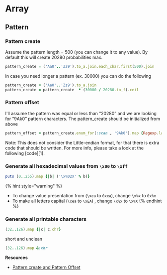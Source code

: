 # Array

## Pattern

### Pattern create

Assume the pattern length = 500 \(you can change it to any value\). By default this will create 20280 probabilities max.

```ruby
pattern_create = ('Aa0'..'Zz9').to_a.join.each_char.first(500).join
```

In case you need longer a pattern \(ex. 30000\) you can do the following

```ruby
pattern_create = ('Aa0'..'Zz9').to_a.join
pattern_create = pattern_create  * (30000 / 20280.to_f).ceil
```

### Pattern offset

I'll assume the pattern was equal or less than “20280” and we are looking for “9Ak0” pattern characters. The pattern\_create should be initialized from above

```ruby
pattern_offset = pattern_create.enum_for(:scan , '9Ak0').map {Regexp.last_match.begin(0)}
```

Note: This does not consider the Little-endian format, for that there is extra code that should be written. For more info, please take a look at the following \[code\]\[1\].

### Generate all hexadecimal values from `\x00` to `\xff`

```ruby
puts (0..255).map {|b| ('\x%02X' % b)}
```

{% hint style="warning" %}
* To change value presentation from \(`\xea` to `0xea`\), change `\x%x` to `0x%x`
* To make all letters capital \(`\xea` to `\xEA`\) , change `\x%x` to `\x%X`
{% endhint %}

### Generate all printable characters

```ruby
(32..126).map {|c| c.chr}
```

short and unclean

```ruby
(32..126).map &:chr
```

**Resources**

* [Pattern create and Pattern Offset](https://github.com/KINGSABRI/BufferOverflow-Kit/blob/master/lib/pattern.rb)

